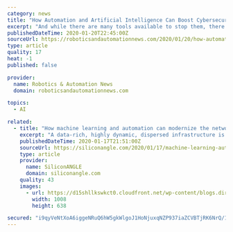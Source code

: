 ```yaml
---
category: news
title: "How Automation and Artificial Intelligence Can Boost Cybersecurity"
excerpt: "And while there are many tools available to stop them, there is a lot of space for improvement. Especially if you take automation into account. Machine learning and artificial intelligence are playing a significant role in cybersecurity. Automation tools can prevent, detect, and deal with tons of cyber threats way more efficiently and faster ..."
publishedDateTime: 2020-01-20T22:45:00Z
sourceUrl: https://roboticsandautomationnews.com/2020/01/20/how-automation-and-artificial-intelligence-can-boost-cybersecurity/28824/
type: article
quality: 17
heat: -1
published: false

provider:
  name: Robotics & Automation News
  domain: roboticsandautomationnews.com

topics:
  - AI

related:
  - title: "How machine learning and automation can modernize the network edge"
    excerpt: "A data-rich, highly dynamic, dispersed infrastructure is the perfect environment for artificial intelligence, specifically machine learning. The great strength of machine learning is the ability to find meaningful patterns in massive amounts of data that far outstrip the capabilities of network operators. Machine learning-based tools can self ..."
    publishedDateTime: 2020-01-17T21:51:00Z
    sourceUrl: https://siliconangle.com/2020/01/17/machine-learning-automation-can-modernize-network-edge/
    type: article
    provider:
      name: SiliconANGLE
      domain: siliconangle.com
    quality: 43
    images:
      - url: https://d15shllkswkct0.cloudfront.net/wp-content/blogs.dir/1/files/2020/01/web-3706562_1920-geralt-pixabay.jpg
        width: 1008
        height: 638

secured: "i9qyVeNtXoA6iggeNRuQ6hW5gkWlgoJ1HoNjuxqNZP937iaZCVBTjRK6NrQ/1oNzNJH0A/XBJB6YmDM0KCiULzCY0mrZkv6LlqufiBNfjRnzJaai3FxJxxg2Pw4nz1yzYarivtfXhEDccnEhTi5+7kyx1SPuEShV+8cVxRYxdO1BGYqSPclpeivSvfOieCj2iy9T8lc2N35o7R+CJO7QtAlxeKadH7ykGmLUIbMzSP1Avuv/Y/h1kqF7aRstpyj3AvEbGHroxaNE0rvT/Y0vIpLvxM10xG+Pxm+ZdMF2PfECkBFTEWeiE4m9I5Fn6rR3kSWSn9q7PBWixEiMGdiIOhsd9krNihqhknRSDiJyOenoAaVcs5bJTdt8ihlRLThCVQSd4DPz3U0MJLGLnlIKdwVliJN8eKxx4LahMjoYpNDAN9PU9rZGp9BP/LMr5lpG1gaEliTB4LPETBEA30LHUA==;yq/+iaNr+fnXISZPELumSQ=="
---
```


